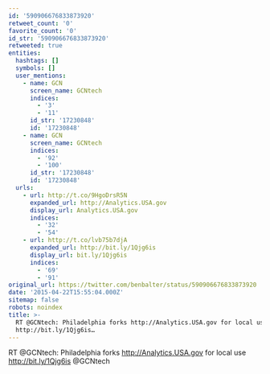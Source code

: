 ```yaml
---
id: '590906676833873920'
retweet_count: '0'
favorite_count: '0'
id_str: '590906676833873920'
retweeted: true
entities:
  hashtags: []
  symbols: []
  user_mentions:
    - name: GCN
      screen_name: GCNtech
      indices:
        - '3'
        - '11'
      id_str: '17230848'
      id: '17230848'
    - name: GCN
      screen_name: GCNtech
      indices:
        - '92'
        - '100'
      id_str: '17230848'
      id: '17230848'
  urls:
    - url: http://t.co/9HgoDrsR5N
      expanded_url: http://Analytics.USA.gov
      display_url: Analytics.USA.gov
      indices:
        - '32'
        - '54'
    - url: http://t.co/lvb75b7djA
      expanded_url: http://bit.ly/1Qjg6is
      display_url: bit.ly/1Qjg6is
      indices:
        - '69'
        - '91'
original_url: https://twitter.com/benbalter/status/590906676833873920
date: '2015-04-22T15:55:04.000Z'
sitemap: false
robots: noindex
title: >-
  RT @GCNtech: Philadelphia forks http://Analytics.USA.gov for local use
  http://bit.ly/1Qjg6is…
---
```


RT @GCNtech: Philadelphia forks http://Analytics.USA.gov for local use http://bit.ly/1Qjg6is @GCNtech